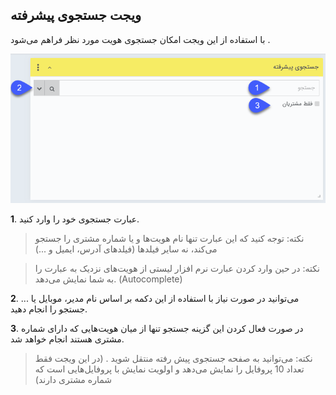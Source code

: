 ﻿## ویجت جستجوی پیشرفته 

 با استفاده از این ویجت امکان جستجوی  هویت مورد نظر فراهم می‌شود .
 
 ![](Advancedsearch1.jpg)
 
 **1**. عبارت جستجوی خود را وارد کنید.

 
> نکته: توجه کنید که این عبارت تنها نام هویت‌ها و یا شماره مشتری را جستجو می‌کند، نه سایر فیلدها (فیلدهای آدرس، ایمیل و ...)

> نکته: در حین وارد کردن عبارت نرم افزار لیستی از هویت‌های نزدیک به عبارت را به شما نمایش می‌دهد. (Autocomplete)


**2**. می‌توانید در صورت نیاز با استفاده از این دکمه بر اساس نام مدیر، موبایل یا ... جستجو را انجام دهید.

**3**. در صورت فعال کردن این گزینه جستجو تنها از میان هویت‌هایی که دارای شماره مشتری هستند انجام خواهد شد.

> نکته: می‌توانید به صفحه جستجوی پیش رفته منتقل شوید . (در این ویجت فقط تعداد 10 پروفایل را نمایش می‌دهد و اولویت نمایش با پروفایل‌هایی است که شماره مشتری دارند)


